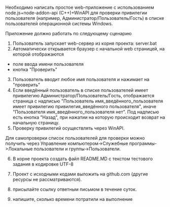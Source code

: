 Необходимо написать простое web-приложение с использованием node.js+node-addon-api (C++)+WinAPI для проверки привилегии пользователя (например, Администратор/Пользователь/Гость) в списке пользователей операционной системы Windows.
 
 
Приложение должно работать по следующему сценарию
 
1. Пользователь запускает web-сервер из корня проекта:
server.bat
2. Автоматически открывается браузер с начальной web страницей, на которой отображаются
- поле ввода имени пользователя
- кнопка "Проверить"
3. Пользователь вводит любое имя пользователя и нажимает на "проверить"
4. Если введённый пользователь в списке пользователей имеет привилегию Администратор/Пользователь/Гость, отображается страница с надписью "Пользователь имя_введённого_пользователя имеет привилегию привилегия_введённого пользователя", иначе "Пользователя имя_введённого_пользователя нет". Под надписью есть кнопка "Назад", при нажатии на которую происходит возврат на начальную страницу.
5. Проверку привилегий осуществлять через WinAPI.
 
Для самопроверки список пользователей для проверки можно получить через Управление компьютером->Служебные программы->Локальные пользователи и группы->Пользователи.
 
6. В корне проекта создать файл README.MD с текстом тестового задания в кодировке UTF-8
 
7. Проект с исходными кодами выложить на github.com (другие ресурсы не рассматриваются).
 
8. присылайте ссылку ответным письмом в течение суток.
 
 
9. напишите, сколько времени потратили на выполнение